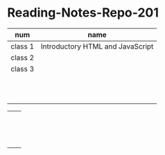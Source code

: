 # Reading-Notes-Repo-201
|  num 	       | name                                                  	|
|---	       |---	                                                    |
|class 1       | Introductory HTML and JavaScript                      	|
|class 2 	   | 	                                                    |
|class 3       |                                         	            |
|   	       |   	                                                    |
|   	       |   	                                                    |
|          	   |   	                                                    |
|         	   |   	                                                    |
|   	       |   	                                                    |
|   	       |     	                                                |
|   	       |   	                                                    |
|   	       |   	                                                    |
|      	       |   	                                                    |
|   	       |   	                                                    |
|   	       |   	                                                    |


|   	|   	|
|---	|---	|
|   	|   	|
|   	|   	|
|   	|   	|
|   	|   	|
|   	|   	|
|   	|   	|
|   	|   	|
|   	|   	|
|   	|   	|
|   	|   	|
|   	|   	|
|   	|   	|
|   	|   	|
|   	|   	|